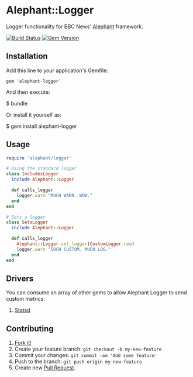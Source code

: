 # Alephant::Logger

Logger functionality for BBC News' [Alephant](https://github.com/BBC-News/alephant) framework.

[![Build
Status](https://travis-ci.org/BBC-News/alephant-logger.png)](https://travis-ci.org/BBC-News/alephant-logger) [![Gem Version](https://badge.fury.io/rb/alephant-logger.png)](http://badge.fury.io/rb/alephant-logger)

## Installation

Add this line to your application's Gemfile:

    gem 'alephant-logger'

And then execute:

$ bundle

Or install it yourself as:

$ gem install alephant-logger

## Usage

```rb
require 'alephant/logger'

# Using the standard logger
class IncludesLogger
  include Alephant::Logger

  def calls_logger
    logger.warn "MUCH WARN. WOW."
  end
end

# Sets a logger
class SetsLogger
  include Alephant::Logger

  def calls_logger
    Alephant::Logger.set_logger(CustomLogger.new)
    logger.warn "SUCH CUSTOM. MUCH LOG."
  end
end
```

## Drivers

You can consume an array of other gems to allow Alephant Logger to send custom metrics:

1. [Statsd](https://github.com/BBC-News/alephant-logger-statsd#alephantloggerstatsd)

## Contributing

1. [Fork it!](http://github.com/BBC-News/alephant-logger/fork)
2. Create your feature branch: `git checkout -b my-new-feature`
3. Commit your changes: `git commit -am 'Add some feature'`
4. Push to the branch: `git push origin my-new-feature`
5. Create new [Pull Request](https://github.com/BBC-News/alephant-logger/compare).
